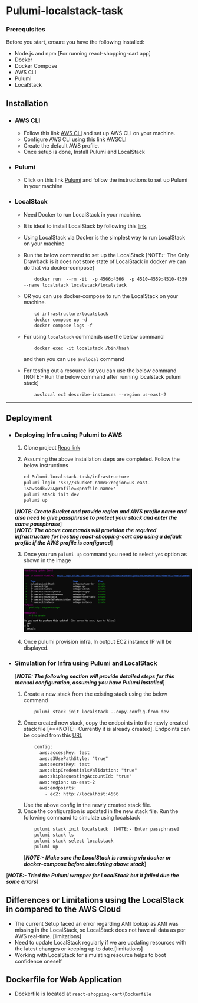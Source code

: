 # Pulumi-localstack-task

### Prerequisites
Before you start, ensure you have the following installed:

- Node.js and npm [For running react-shopping-cart app]
- Docker
- Docker Compose
- AWS CLI
- Pulumi
- LocalStack

## Installation

- ### AWS CLI
    - Follow this link [AWS CLI](https://docs.aws.amazon.com/cli/latest/userguide/getting-started-install.html) and set up AWS CLI on your machine.
    - Configure AWS CLI using this link [AWSCLI](https://docs.aws.amazon.com/cli/latest/userguide/cli-configure-files.html)
    - Create the default AWS profile.
    - Once setup is done, Install Pulumi and LocalStack

- ### Pulumi

    - Click on this link [Pulumi](https://www.pulumi.com/docs/install/) and follow the instructions to set up Pulumi in your machine

- ### LocalStack
  
    - Need Docker to run LocalStack in your machine.
    - It is ideal to install LocalStack by following this [link](https://docs.localstack.cloud/getting-started/installation/).
    - Using LocalStack via Docker is the simplest way to run LocalStack on your machine
    - Run the below command to set up the LocalStack [NOTE:- The Only Drawback is it does not store state of LocalStack in docker we can do that via docker-compose]
      ```
          docker run  --rm -it  -p 4566:4566  -p 4510-4559:4510-4559 --name localstack localstack/localstack
      ```
    - OR you can use docker-compose to run the LocalStack on your machine. 
      ```
          cd infrastructure/localstack
          docker compose up -d
          docker compose logs -f
      ```
    - For using `localstack` commands use the below command
      ```
          docker exec -it localstack /bin/bash
      ```
      and then you can use `awslocal` command

    - For testing out a resource list you can use the below command [NOTE:- Run the below command after running localstack pulumi stack]
      ```
          awslocal ec2 describe-instances --region us-east-2
      ```

- - - -

## Deployment

- ### Deploying Infra using Pulumi to AWS

    1. Clone project [Repo link](https://github.com/abhilash-linearloop/Pulumi-localstack-task.git)

    2. Assuming the above installation steps are completed. Follow the  below instructions
        ```
        cd Pulumi-localstack-task/infrastructure
        pulumi login 's3://<bucket-name>?region=us-east-1&awssdk=v2&profile=<profile-name>'  
        pulumi stack init dev
        pulumi up
        ```
     [***NOTE: Create Bucket and provide region and AWS profile name  and also need to give passphrase to protect your stack and enter the same passphrase***]   
     [***NOTE: The above commands will provision the required infrastructure for hosting react-shopping-cart app using a default profile if the AWS profile is configured***]

    3. Once you run `pulumi up` command you need to select `yes` option as shown in the image
        <div align="center">
            <img src="readme-images/update.png" alt="Updating Pulumi Resource" title="Updating Pulumi Resource"/>
        </div>

    4. Once pulumi provision infra, In output EC2 instance IP will be displayed.

- ### Simulation for Infra using Pulumi and LocalStack

    [***NOTE: The following section will provide detailed steps for this manual configuration, assuming you have Pulumi installed***]

    1. Create a new stack from the existing stack using the below command
        ```
            pulumi stack init localstack --copy-config-from dev
        ```
    2. Once created new stack, copy the endpoints into the newly created stack file [***NOTE:- Currently it is already created]. Endpoints can be copied from this [URL](https://docs.localstack.cloud/user-guide/integrations/pulumi/)
        ```
            config:
              aws:accessKey: test
              aws:s3UsePathStyle: "true"
              aws:secretKey: test
              aws:skipCredentialsValidation: "true"
              aws:skipRequestingAccountId: "true"
              aws:region: us-east-2
              aws:endpoints:
                - ec2: http://localhost:4566
        ```
        Use the above config in the newly created stack file.
    3. Once the configuration is updated in the new stack file. Run the following command to simulate using localstack
        ```
            pulumi stack init localstack  [NOTE:- Enter passphrase]
            pulumi stack ls
            pulumi stack select localstack
            pulumi up
        ```
        [***NOTE:- Make sure the LocalStack is running via docker or docker-compose before simulating above stack***]

[***NOTE:- Tried the Pulumi wrapper for LocalStack but it failed due the some errors***]

## Differences or Limitations using the LocalStack in compared to the AWS Cloud
- The current Setup faced an error regarding AMI lookup as AMI was missing in the LocalStack, so LocalStack does not have all data as per AWS real-time. [limitations]
- Need to update LocalStack regularly if we are updating resources with the latest changes or keeping up to date.[limitations]
- Working with LocalStack for simulating resource helps to boot confidence oneself 


## Dockerfile for Web Application

- Dockerfile is located at `react-shopping-cart\Dockerfile`
